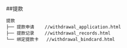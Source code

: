 

##提款

    提款
    ├── 提款申请    //withdrawal_application.html
    ├── 提款记录    //withdrawal_records.html
    └── 绑定提款卡   //withdrawal_bindcard.html

